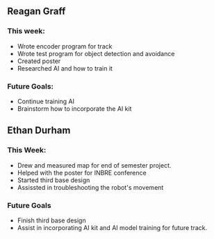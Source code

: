 ## Reagan Graff
### This week:
- Wrote encoder program for track
- Wrote test program for object detection and avoidance
- Created poster
- Researched AI and how to train it
### Future Goals:
- Continue training AI
- Brainstorm how to incorporate the AI kit

## Ethan Durham
### This Week:
- Drew and measured map for end of semester project.
- Helped with the poster for INBRE conference
- Started third base design
- Assissted in troubleshooting the robot's movement
### Future Goals
- Finish third base design
- Assist in incorporating AI kit and AI model training for future track. 
